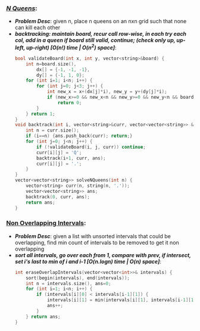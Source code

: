 ### ***[N Queens](https://leetcode.com/problems/n-queens/)***:
- ***Problem Desc***: given n, place n queens on an nxn grid such that none can kill each other
- ***backtracking: maintain board, recur call row-wise, in each try each col, add in a queen if board still valid, continue; (check only up, up-left, up-right) [O(n!) time | O(n<sup>2</sup>) space]***:
  ```cpp
  bool validateBoard(int x, int y, vector<string>&board) {
      int n=board.size(), 
          dx[] = {-1, -1, -1},
          dy[] = {-1, 1, 0};
      for (int i=1; i<n; i++) {
          for (int j=0; j<3; j++) {
              int new_x = x+(dx[j]*i), new_y = y+(dy[j]*i);
              if (new_x>=0 && new_x<n && new_y>=0 && new_y<n && board[new_x][new_y]=='Q') 
                  return 0;
          }
      } return 1;
  }
  void backtrack(int i, vector<string>&curr, vector<vector<string>> &ans) {
      int n = curr.size();
      if (i==n) {ans.push_back(curr); return;}
      for (int j=0; j<n; j++) {
          if (!validateBoard(i, j, curr)) continue;
          curr[i][j] = 'Q';
          backtrack(i+1, curr, ans);
          curr[i][j] = '.';
      }
  }
  vector<vector<string>> solveNQueens(int n) {
      vector<string> curr(n, string(n, '.'));
      vector<vector<string>> ans;
      backtrack(0, curr, ans);
      return ans;
  }
  ```

### [Non Overlapping Intervals](https://leetcode.com/problems/non-overlapping-intervals/):
- ***Problem Desc***: given a list with unsorted intervals that could be overlapping, find min count of intervals to be removed to get it non overlapping
- ***sort all intervals, go over each from 1, compare with prev, if intersect, set i's last to min of i and i-1 [O(n.logn) time | O(n) space]***:
  ```cpp
  int eraseOverlapIntervals(vector<vector<int>>& intervals) {
      sort(begin(intervals), end(intervals));
      int n = intervals.size(), ans=0;
      for (int i=1; i<n; i++) {
          if (intervals[i][0] < intervals[i-1][1]) {
              intervals[i][1] = min(intervals[i][1], intervals[i-1][1]);
              ans++;
          }
      } return ans;
  }
  ```
